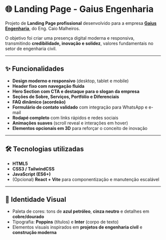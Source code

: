 # 🌐 Landing Page - Gaius Engenharia

Projeto de **Landing Page profissional** desenvolvido para a empresa **[Gaius Engenharia](https://www.instagram.com/gaius_engenharia/)**, do Eng. Caio Malheiros.  

O objetivo foi criar uma presença digital moderna e responsiva, transmitindo **credibilidade, inovação e solidez**, valores fundamentais no setor de engenharia civil.  

---

## ✨ Funcionalidades
- **Design moderno e responsivo** (desktop, tablet e mobile)  
- **Header fixo com navegação fluida**  
- **Hero Section com CTA e destaque para o slogan da empresa**  
- **Seções de Sobre, Serviços, Portfólio e Diferenciais**  
- **FAQ dinâmico (acordeão)**  
- **Formulário de contato validado** com integração para WhatsApp e e-mail  
- **Rodapé completo** com links rápidos e redes sociais  
- **Animações suaves** (scroll reveal e interações em hover)  
- **Elementos opcionais em 3D** para reforçar o conceito de inovação  

---

## 🛠️ Tecnologias utilizadas
- **HTML5**  
- **CSS3 / TailwindCSS**  
- **JavaScript (ES6+)**  
- (Opcional) **React + Vite** para componentização e manutenção escalável  

---

## 🎨 Identidade Visual
- Paleta de cores: tons de **azul petróleo**, **cinza neutro** e detalhes em **cobre/dourado**  
- Tipografia: **Poppins** (títulos) e **Inter** (corpo de texto)  
- Elementos visuais inspirados em **projetos de engenharia civil** e **construção moderna**
